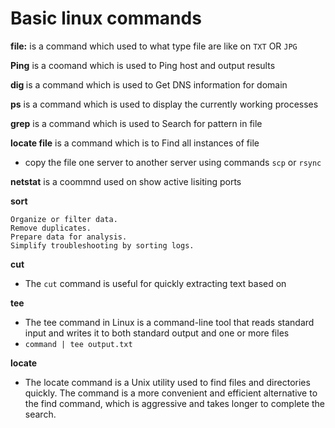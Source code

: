 # Basic linux commands 

**file:** is a command which used to what type file are like on `TXT` OR `JPG`

**Ping** is a coomand which is used to Ping host and output results

**dig <domain>** is a command which is used to Get DNS information for domain

**ps** is a command which is used to display the currently working processes

**grep** is a command which is used to Search for pattern in file

**locate file** is a command which is to Find all instances of file

* copy the file one server to another server using commands `scp` or `rsync`


**netstat** is a coommnd used on show active lisiting ports 

**sort**

    Organize or filter data.
    Remove duplicates.
    Prepare data for analysis.
    Simplify troubleshooting by sorting logs.
**cut**
* The `cut` command is useful for quickly extracting text based on


**tee**

* The tee command in Linux is a command-line tool that reads standard input and writes it to both standard output and one or more files
* `command | tee output.txt`

**locate**

* The locate command is a Unix utility used to find files and directories quickly. The command is a more convenient and efficient alternative to the find command, which is aggressive and takes longer to complete the search.